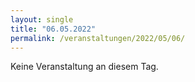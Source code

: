```yaml
---
layout: single
title: "06.05.2022"
permalink: /veranstaltungen/2022/05/06/
---
```


Keine Veranstaltung an diesem Tag.
